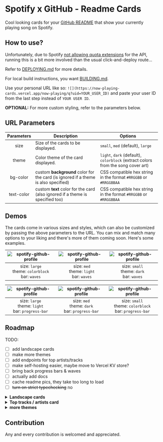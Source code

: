 # Spotify x GitHub - Readme Cards

Cool looking cards for your [GitHub README](https://docs.github.com/en/account-and-profile/setting-up-and-managing-your-github-profile/customizing-your-profile/managing-your-profile-readme) that show your currently playing song on Spotify.

## How to use?

Unfortunately, due to Spotify [not allowing quota extensions](https://github.com/totallynotadi/now-playing-cards/issues/3) for the API, running this is a bit more involved than the usual click-and-deploy route...

Refer to [DEPLOYING.md](DEPLOYING.md) for more details.

For local build instructions, you want [BUILDING.md](BUILDING.md).

Use your personal URL like so: `![](https://now-playing-cards.vercel.app/now-playing/q?uid=YOUR_USER_ID)` and paste your user ID from the last step instead of `YOUR USER ID`.

**OPTIONAL:** For more custom styling, refer to the parameters below.

## URL Parameters

| Parameters | Description                                                                        | Options                                                                          |
| :--------: | ---------------------------------------------------------------------------------- | -------------------------------------------------------------------------------- |
|    size    | Size of the cards to be displayed.                                                 | `small`, `med` (default), `large`                                                |
|   theme    | Color theme of the card displayed.                                                 | `light`, `dark` (default), `colorblock` (extract colors from the song cover art) |
|  bg-color  | custom **background** color for the card (is ignored if a theme is also specified) | CSS compatible hex string in the format `#RRGGBB` or `#RRGGBBAA`                 |
| text-color | custom **text** color for the card (also ignored if a theme is specified too)      | CSS compatible hex string in the format `#RRGGBB` or `#RRGGBBAA`                 |

## Demos

The cards come in various sizes and styles, which can also be customized by passing the above parameters to the URL. You can mix and match many options to your liking and there's more of them coming soon. Here's some examples.

<!-- ### Waves -->

| ![spotify-github-profile](https://now-playing-cards.vercel.app/now-playing/q?uid=bwygdf3k5na8cdy8ek3ofoteq&size=large&theme=extract) | ![spotify-github-profile](https://now-playing-cards.vercel.app/now-playing/q?uid=bwygdf3k5na8cdy8ek3ofoteq&size=med&theme=light) | ![spotify-github-profile](https://now-playing-cards.vercel.app/now-playing/q?uid=bwygdf3k5na8cdy8ek3ofoteq&size=small&theme=dark) |
| :----------------------------------------------------------------------------------------------------------------------------------: | :------------------------------------------------------------------------------------------------------------------------------: | :-------------------------------------------------------------------------------------------------------------------------------: |
|                                       size: `large`<br />theme: `colorblock`<br />bar: `waves`                                       |                                        size: `med`<br />theme: `light`<br />bar: `waves`                                         |                                        size: `small`<br />theme: `dark`<br />bar: `waves`                                         |

<!-- ### Progress Indicator -->

| ![spotify-github-profile](https://now-playing-cards.vercel.app/now-playing/q?uid=bwygdf3k5na8cdy8ek3ofoteq&size=large&theme=light) | ![spotify-github-profile](https://now-playing-cards.vercel.app/now-playing/q?uid=bwygdf3k5na8cdy8ek3ofoteq&size=med&theme=dark) | ![spotify-github-profile](https://now-playing-cards.vercel.app/now-playing/q?uid=bwygdf3k5na8cdy8ek3ofoteq&size=small&theme=extract) |
| :--------------------------------------------------------------------------------------------------------------------------------: | :-----------------------------------------------------------------------------------------------------------------------------: | :----------------------------------------------------------------------------------------------------------------------------------: |
|                                     size: `large`<br />theme: `light`<br />bar: `progress-bar`                                     |                                     size: `med`<br />theme: `dark`<br />bar: `progress-bar`                                     |                                   size: `small`<br />theme: `colorblock`<br />bar: `progress-bar`                                    |

## Roadmap

TODO:

- [ ] add landscape cards
- [ ] make more themes
- [ ] add endpoints for top artists/tracks
- [ ] make self-hosting easier, maybe move to Vercel KV store?
- [ ] bring back progress bars & waves
- [ ] actually add docs
- [ ] cache readme pics, they take too long to load
- [ ] ~~turn on strict typechecking~~ no

<details>
  <summary><b>Landscape cards</b></summary>

  The portrait oriented cards tend to occupy a lot of **vertical** space, so having one of them at the end or in the middle of your profile readme would look kinda wierd.
  so besides not having to left/right align the cards against some other content for space, horizontal cards make much more sense in terms of using the space better.
  This is an example SVG implementation of such layout, will implement the daynamic data fetching soon and then this can be used.
  <br />
  ![spotify-github-profile](docs/card_landscape_large.svg)
</details>

<details>
  <summary><b>Top tracks / artists card</b></summary>

  an separate endpoint (`/top`) for cards showing a list of a user's top artist (at `/top/artsits`) or top tracks (`/top/tracks`).

  will create a design on figma and an svg implementation of it before setting up dynamic data and the corresponding endpoints.
</details>

<details>
  <summary><b>more themes</b></summary>

  more themes for card backgrounds besides the ones available now (dark, light and colorblock)

* **gradient**

    extracts the dominant colors from the album cover art, but instead of a flat color fill, the background will have a gradient fill, between the extracted color and black (as the `gradient-dark` theme) or between the extracted color and white (as `gradient-light`)
* **blurred covert art background**

    having the blurred version of the cover art as the card background. Again, could have a black or white tints on top of the blur (for text legibility) and call them `blur-dark` or `blur-light` themes.

</details>

<!-- ![spotify-github-profile](https://now-playing-cards.vercel.app/now-playing/q?uid=bwygdf3k5na8cdy8ek3ofoteq&size=small&background=dark&test=true) -->
<!-- ![spotify-github-profile](https://now-playing-cards.vercel.app/now-playing/q?uid=bwygdf3k5na8cdy8ek3ofoteq&size=small&background=dark) -->
<!-- ![spotify-github-profil](https://now-playing-cards.vercel.app/now-playing/q?uid=bwygdf3k5na8cdy8ek3ofoteq&size=small) -->
<!-- ![testing svg rendering in github markdown](docs/card_small.svg) -->

## Contribution

Any and every contribution is welcomed and appreciated.

